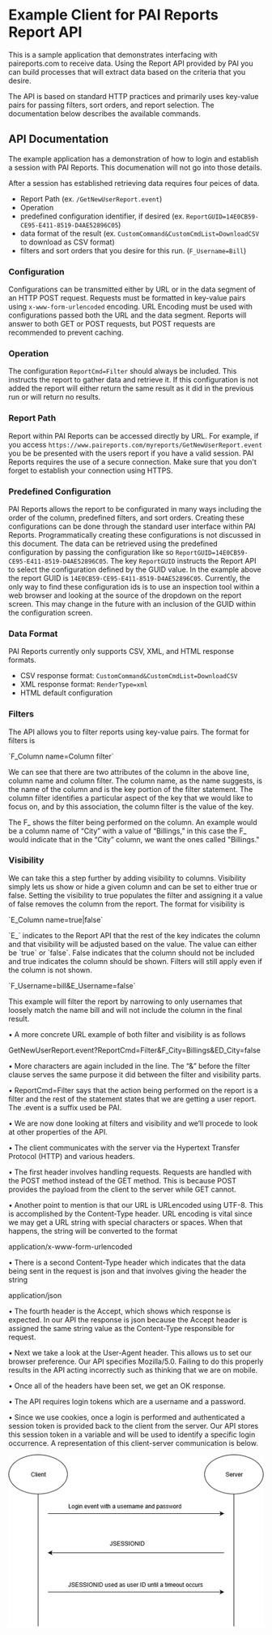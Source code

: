 # Example Client for PAI Reports Report API

<p>
This is a sample application that demonstrates interfacing with paireports.com to receive data. Using the Report API provided by PAI you can build processes that will extract data based on the criteria that you desire. 
</p>
<p>
The API is based on standard HTTP practices and primarily uses key-value pairs for passing filters, sort orders, and report selection. The documentation below describes the available commands.
</p>

## API Documentation
The example application has a demonstration of how to login and establish a session with PAI Reports. This documenation will not go into those details.

After a session has established retrieving data requires four peices of data. 
 * Report Path (ex. `/GetNewUserReport.event`)
  * Operation
 * predefined configuration identifier, if desired (ex. `ReportGUID=14E0CB59-CE95-E411-8519-D4AE52896C05`)
 * data format of the result (ex. `CustomCommand&CustomCmdList=DownloadCSV` to download as CSV format)
 * filters and sort orders that you desire for this run. (`F_Username=Bill`)


### Configuration
Configurations can be transmitted either by URL or in the data segment of an HTTP POST request. Requests must be formatted in key-value pairs using `x-www-form-urlencoded` encoding. URL Encoding must be used with configurations passed both the URL and the data segment. Reports will answer to both GET or POST requests, but POST requests are recommended to prevent caching.  

### Operation
The configuration `ReportCmd=Filter` should always be included. This instructs the report to gather data and retrieve it. If this configuration is not added the report will either return the same result as it did in the previous run or will return no results.

### Report Path
Report within PAI Reports can be accessed directly by URL. For example, if you access `https://www.paireports.com/myreports/GetNewUserReport.event` you be be presented with the users report if you have a valid session. PAI Reports requires the use of a secure connection. Make sure that you don't forget to establish your connection using HTTPS. 

### Predefined Configuration
PAI Reports allows the report to be configurated in many ways including the order of the column, predefined filters, and sort orders. Creating these configurations can be done through the standard user interface within PAI Reports. Programmatically creating these configurations is not discussed in this document. The data can be retrieved using the predefined configuration by passing the configuration like so `ReportGUID=14E0CB59-CE95-E411-8519-D4AE52896C05`. The key `ReportGUID` instructs the Report API to select the configuration defined by the GUID value. In the example above the report GUID is `14E0CB59-CE95-E411-8519-D4AE52896C05`. Currently, the only way to find these configuration ids is to use an inspection tool within a web browser and looking at the source of the dropdown on the report screen. This may change in the future with an inclusion of the GUID within the configuration screen.

### Data Format
PAI Reports currently only supports CSV, XML, and HTML response formats.
 * CSV response format: `CustomCommand&CustomCmdList=DownloadCSV`
 * XML response format: `RenderType=xml`
 * HTML default configuration

### Filters
<p>The API allows you to filter reports using key-value pairs. The format for filters is</p>
`F_Column name=Column filter`
<p>We can see that there are two attributes of the column in the above line, column name and column filter. The column name, as the name suggests, is the name of the column and is the key portion of the filter statement. The column filter identifies a particular aspect of the key that we would like to focus on, and by this association, the column filter is the value of the key.</p>

<p>The F_ shows the filter being performed on the column. An example would be a column name of “City” with a value of “Billings,” in this case the F_ would indicate that in the “City” column, we want the ones called "Billings."</p>

### Visibility
<p> We can take this a step further by adding visibility to columns. Visibility simply lets us show or hide a given column and can be set to either true or false. Setting the visibility to true populates the filter and assigning it a value of false removes the column from the report. The format for visibility is</p>
`E_Column name=true|false`
<p>`E_` indicates to the Report API that the rest of the key indicates the column and that visibility will be adjusted based on the value. The value can either be `true` or `false`. False indicates that the column should not be included and true indicates the column should be shown. Filters will still apply even if the column is not shown.</p> 
`F_Username=bill&E_Username=false`
<p>This example will filter the report by narrowing to only usernames that loosely match the name bill and will not include the column in the final result.</p>


<p>•	A more concrete URL example of both filter and visibility is as follows</p>
                 <p>GetNewUserReport.event?ReportCmd=Filter&F_City=Billings&ED_City=false</p> 
<p>•	More characters are again included in the line. The “&” before the filter clause serves the same purpose it did between the filter and visibility parts.</p>
<p>•	ReportCmd=Filter says that the action being performed on the report is a filter and the rest of the statement states that we are getting a user report. The .event is a suffix used be PAI.</p>
<p>•	We are now done looking at filters and visibility and we’ll procede to look at other properties of the API.</p>
<p>•	The client communicates with the server via the Hypertext Transfer Protocol (HTTP) and various headers.</p>
<p>•	The first header involves handling requests. Requests are handled with the POST method instead of the GET method. This is because POST provides the payload from the client to the server while GET cannot.</p>
<p>•	Another point to mention is that our URL is URLencoded using UTF-8. This is accomplished by the Content-Type header. URL encoding is vital since we may get a URL string with special characters or spaces. When that happens, the string will be converted to the format</p>
                                                 <p>application/x-www-form-urlencoded</p>
<p>•	There is a second Content-Type header which indicates that the data being sent in the request is json and that involves giving the header the string</p>
                                                    <p>application/json</p>
<p>•	The fourth header is the Accept, which shows which response is expected. In our API the response is json because the Accept header is assigned the same string value as the Content-Type responsible for request.</p>
<p>•	Next we take a look at the User-Agent header. This allows us to set our browser preference. Our API specifies Mozilla/5.0. Failing to do this properly results in the API acting incorrectly such as thinking that we are on mobile.</p>
<p>•	Once all of the headers have been set, we get an OK response.</p>
<p>•	The API requires login tokens which are a username and a password.</p>
<p>•	Since we use cookies, once a login is performed and authenticated a session token is provided back to the client from the server. Our API stores this session token in a variable and will be used to identify a specific login occurrence. A representation of this client-server communication is below.</p> 

![alt text](https://github.com/gopai/paireportsclient/blob/master/client-server%20diagram.png)
